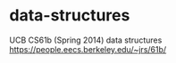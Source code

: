 # data-structures
UCB CS61b (Spring 2014) data structures
https://people.eecs.berkeley.edu/~jrs/61b/
